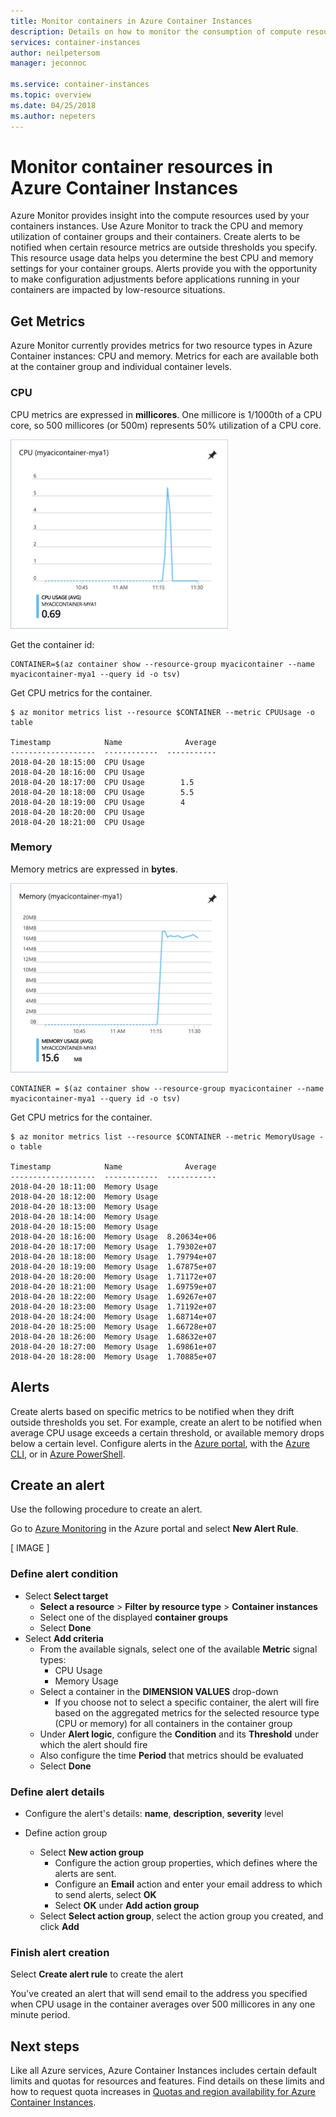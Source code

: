 ```yaml
---
title: Monitor containers in Azure Container Instances
description: Details on how to monitor the consumption of compute resources like CPU and memory by your containers in Azure Container Instances.
services: container-instances
author: neilpetersom
manager: jeconnoc

ms.service: container-instances
ms.topic: overview
ms.date: 04/25/2018
ms.author: nepeters
---
```

# Monitor container resources in Azure Container Instances

Azure Monitor provides insight into the compute resources used by your containers instances. Use Azure Monitor to track the CPU and memory utilization of container groups and their containers. Create alerts to be notified when certain resource metrics are outside thresholds you specify. This resource usage data helps you determine the best CPU and memory settings for your container groups. Alerts provide you with the opportunity to make configuration adjustments before applications running in your containers are impacted by low-resource situations.

## Get Metrics

Azure Monitor currently provides metrics for two resource types in Azure Container instances: CPU and memory. Metrics for each are available both at the container group and individual container levels.

### CPU

CPU metrics are expressed in **millicores**. One millicore is 1/1000th of a CPU core, so 500 millicores (or 500m) represents 50% utilization of a CPU core.

![Container instance CPU chart][cpu-chart]

Get the container id:

```console
CONTAINER=$(az container show --resource-group myacicontainer --name myacicontainer-mya1 --query id -o tsv)
```

Get CPU metrics for the container.

```console
$ az monitor metrics list --resource $CONTAINER --metric CPUUsage -o table

Timestamp            Name              Average
-------------------  ------------  -----------
2018-04-20 18:15:00  CPU Usage
2018-04-20 18:16:00  CPU Usage
2018-04-20 18:17:00  CPU Usage        1.5
2018-04-20 18:18:00  CPU Usage        5.5
2018-04-20 18:19:00  CPU Usage        4
2018-04-20 18:20:00  CPU Usage
2018-04-20 18:21:00  CPU Usage
```

### Memory

Memory metrics are expressed in **bytes**.

![Container instance memory chart][memory-chart]

```console
CONTAINER = $(az container show --resource-group myacicontainer --name myacicontainer-mya1 --query id -o tsv)
```

Get CPU metrics for the container.

```console
$ az monitor metrics list --resource $CONTAINER --metric MemoryUsage -o table

Timestamp            Name              Average
-------------------  ------------  -----------
2018-04-20 18:11:00  Memory Usage
2018-04-20 18:12:00  Memory Usage
2018-04-20 18:13:00  Memory Usage
2018-04-20 18:14:00  Memory Usage
2018-04-20 18:15:00  Memory Usage
2018-04-20 18:16:00  Memory Usage  8.20634e+06
2018-04-20 18:17:00  Memory Usage  1.79302e+07
2018-04-20 18:18:00  Memory Usage  1.79794e+07
2018-04-20 18:19:00  Memory Usage  1.67875e+07
2018-04-20 18:20:00  Memory Usage  1.71172e+07
2018-04-20 18:21:00  Memory Usage  1.69759e+07
2018-04-20 18:22:00  Memory Usage  1.69267e+07
2018-04-20 18:23:00  Memory Usage  1.71192e+07
2018-04-20 18:24:00  Memory Usage  1.68714e+07
2018-04-20 18:25:00  Memory Usage  1.66728e+07
2018-04-20 18:26:00  Memory Usage  1.68632e+07
2018-04-20 18:27:00  Memory Usage  1.69861e+07
2018-04-20 18:28:00  Memory Usage  1.70885e+07
```

## Alerts

Create alerts based on specific metrics to be notified when they drift outside thresholds you set. For example, create an alert to be notified when average CPU usage exceeds a certain threshold, or available memory drops below a certain level. Configure alerts in the [Azure portal](../monitoring-and-diagnostics/insights-alerts-portal.md), with the [Azure CLI](../monitoring-and-diagnostics/insights-alerts-command-line-interface.md), or in [Azure PowerShell](../monitoring-and-diagnostics/insights-alerts-powershell.md).

## Create an alert

Use the following procedure to create an alert.

Go to [Azure Monitoring](https://portal.azure.com/?feature.customportal=false&feature.canmodifystamps=true&feature.testingGenv2Alerts=true#blade/Microsoft_Azure_Monitoring/AzureMonitoringBrowseBlade/alertsV2) in the Azure portal and select **New Alert Rule**.

[ IMAGE ]

### Define alert condition

* Select **Select target**
  * **Select a resource** > **Filter by resource type** > **Container instances**
  * Select one of the displayed **container groups**
  * Select **Done**
* Select **Add criteria**
  * From the available signals, select one of the available **Metric** signal types:
    * CPU Usage
    * Memory Usage
  * Select a container in the **DIMENSION VALUES** drop-down
    * If you choose not to select a specific container, the alert will fire based on the aggregated metrics for the selected resource type (CPU or memory) for all containers in the container group
  * Under **Alert logic**, configure the **Condition** and its **Threshold** under which the alert should fire
  * Also configure the time **Period** that metrics should be evaluated
  * Select **Done**

### Define alert details

* Configure the alert's details: **name**, **description**, **severity** level

* Define action group
  * Select **New action group**
    * Configure the action group properties, which defines where the alerts are sent.
    * Configure an **Email** action and enter your email address to which to send alerts, select **OK**
    * Select **OK** under **Add action group**
  * Select **Select action group**, select the action group you created, and click **Add**

### Finish alert creation

Select **Create alert rule** to create the alert

You've created an alert that will send email to the address you specified when CPU usage in the container averages over 500 millicores in any one minute period.

## Next steps

Like all Azure services, Azure Container Instances includes certain default limits and quotas for resources and features. Find details on these limits and how to request quota increases in [Quotas and region availability for Azure Container Instances](container-instances-quotas.md).

<!-- IMAGES -->
[cpu-chart]: ./media/container-instances-monitor/cpu.png
[memory-chart]: ./media/container-instances-monitor/memory.png
<!-- LINKS - External -->
<!-- LINKS - Internal -->